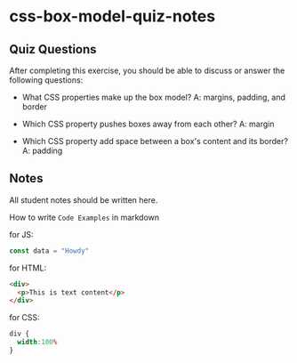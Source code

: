 # css-box-model-quiz-notes

## Quiz Questions

After completing this exercise, you should be able to discuss or answer the following questions:

- What CSS properties make up the box model?
A: margins, padding, and border

- Which CSS property pushes boxes away from each other?
A: margin

- Which CSS property add space between a box's content and its border?
A: padding


## Notes

All student notes should be written here.


How to write `Code Examples` in markdown

for JS:
```javascript
const data = "Howdy"
```

for HTML:
```html
<div>
  <p>This is text content</p>
</div>
```

for CSS:
```css
div {
  width:100%
}
```
